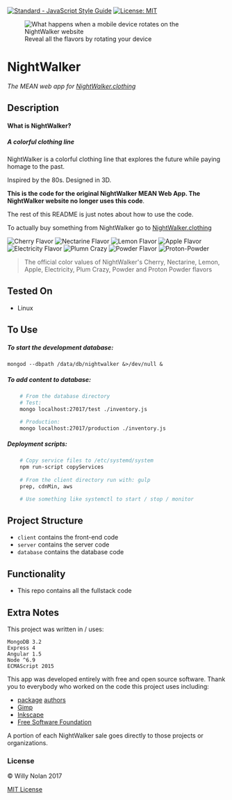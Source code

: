 [![Standard - JavaScript Style Guide](https://img.shields.io/badge/code_style-standard-brightgreen.svg)](http://standardjs.com/)
[![License: MIT](https://img.shields.io/badge/License-MIT-yellow.svg)](https://opensource.org/licenses/MIT)

<p align="center">
  <figure>
    <img src="https://media.giphy.com/media/SWuIGimfRJm3FqWQxT/giphy.gif" title="What happens when a mobile device rotates on the NightWalker website" />
    <figcaption>Reveal all the flavors by rotating your device</figcaption>
  </figure>
</p>

# NightWalker
*The MEAN web app for [NightWalker.clothing](https://nightwalker.clothing "The Nightwalker.clothing website")*

## Description
#### What is NightWalker?
##### A colorful clothing line
  NightWalker is a colorful clothing line that explores the future while paying homage to the past.
  
Inspired by the 80s. Designed in 3D.

**This is the code for the original NightWalker MEAN Web App. The NightWalker website no longer uses this code**. 

The rest of this README is just notes about how to use the code.

To actually buy something from NightWalker go to [NightWalker.clothing](https://nightwalker.clothing "The Nightwalker.clothing website")

  ![Cherry Flavor](https://dummyimage.com/50/c71b39/c71b39.jpg "Cherrry Flavor")
  ![Nectarine Flavor](https://dummyimage.com/50/fa5132/fa5132.jpg "Nectarine Flavor")
  ![Lemon Flavor](https://dummyimage.com/50/feda60/feda60.jpg "Lemon Flavor")
  ![Apple Flavor](https://dummyimage.com/50/005b3a/005b3a.jpg "Apple Flavor")
  ![Electricity Flavor](https://dummyimage.com/50/26599a/26599a.jpg "Electricity Flavor")
  ![Plumn Crazy](https://dummyimage.com/50/3f2c63/3f2c63.jpg "Plum Crazy Flavor")
  ![Powder Flavor](https://dummyimage.com/50/e45c68/e45c68.jpg "Powder Flavor")
  ![Proton-Powder](https://dummyimage.com/50/ed243f/ed243f.jpg "Proton-Powder Flavor")

> The official color values of NightWalker's Cherry, Nectarine, Lemon, Apple, Electricity, Plum Crazy, Powder and Proton Powder flavors

## Tested On
- Linux

## To Use
##### To start the development database:
    mongod --dbpath /data/db/nightwalker &>/dev/null &

##### To add content to database:
```bash
    # From the database directory
    # Test:
    mongo localhost:27017/test ./inventory.js

    # Production:
    mongo localhost:27017/production ./inventory.js
 ```
##### Deployment scripts:
```bash
    # Copy service files to /etc/systemd/system
    npm run-script copyServices
    
    # From the client directory run with: gulp
    prep, cdnMin, aws

    # Use something like systemctl to start / stop / monitor
```


## Project Structure
- `client` contains the front-end code
- `server` contains the server code
- `database` contains the database code

## Functionality
- This repo contains all the fullstack code

## Extra Notes
This project was written in / uses:
```
MongoDB 3.2
Express 4
Angular 1.5 
Node ^6.9
ECMAScript 2015
```

This app was developed entirely with free and open source software. Thank you to everybody who worked on the code this project uses including: 
* [package](https://raw.githubusercontent.com/computersarecool/nightwalker/master/server/package.json "Server Package.json") [authors](https://raw.githubusercontent.com/computersarecool/nightwalker/master/server/package.json "Client Package.json")
* [Gimp](https://www.gimp.org/ "Gimp")
* [Inkscape](https://inkscape.org/ "Inkscape")
* [Free Software Foundation](https://www.fsf.org "FSF")

A portion of each NightWalker sale goes directly to those projects or organizations.
  
### License
:copyright: Willy Nolan 2017 

[MIT License](http://en.wikipedia.org/wiki/MIT_License)
